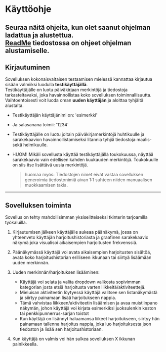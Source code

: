 # Käyttöohje

Seuraa näitä ohjeita, kun olet saanut ohjelman ladattua ja alustettua.\
[ReadMe](../../README.md) tiedostossa on ohjeet ohjelman alustamiselle.
---
## Kirjautuminen
Sovelluksen kokonaisvaltaisen testaamisen mielessä kannattaa kirjautua sisään valmiiksi luodulla **testikäyttäjällä**.\
Testikäyttäjälle on luotu päiväkirjaan merkintöjä ja tiedostoja tarkasteltavaksi, joka havainnollistaa koko sovelluksen toiminnallisuutta.\
Vaihtoehtoisesti voit luoda oman **uuden käyttäjän** ja aloittaa tyhjältä alustalta.

- Testikäyttäjän käyttäjänimi on: 'esimerkki'
  
- Ja salasanana toimii: '1234'
- Testikäyttäjälle on luotu joitain päiväkirjamerkintöjä huhtikuulle ja sarakekaavion havainnollistamiseksi litannia tyhjiä tiedostoja maalis- sekä helmikuulle.
- HUOM! Mikäli sovellusta käyttää testikäyttäjällä toukokuussa, näyttää sarakekaavio vain edellisen kahden kuukauden merkintöjä. Toukokuulle on siis itse lisättävä uusia merkintöjä. 
  > huomaa myös: Tiedostojen nimet eivät vastaa sovelluksen generoimia tiedostonimiä aivan 1:1 suhteen niiden manuaalisen muokkaamisen takia.
---
## Sovelluksen toiminta

Sovellus on tehty mahdollisimman yksiselitteiseksi tkinterin tarjoamilla työkaluilla. 
1. Kirjautumisen jälkeen käyttäjälle aukeaa päänäkymä, jossa on yhteenveto käyttäjän harjoitushistoriasta ja graafinen sarakekaavio näkymä joka visualisoi aikaisempien harjoitusten frekvenssiä.
   
2. Päänäkymässä käyttäjä voi avata aikaisempien harjoitusten sisältöä, avata koko harjoitushistorian erilliseen ikkunaan tai siirtyä lisäämään uuden merkinnän.
3. Uuden merkinnän/harjoituksen lisääminen:
   - Käyttäjä voi selata ja valita dropdown valikosta sopivimman kategorian josta etsiä harjoitusta varten liikkeitä/aktiviteettejä.
   - Mieluisan aktiviteetin löytyessä käyttäjä valitsee sen listanäkymästä ja siirtyy painamaan lisää harjoitukseen nappia.
   - Tämä vahvistaa liikkeen/aktiviteetin lisäämisen ja avaa muistiinpano näkymän, johon käyttäjä voi kirjata esimerkiksi juoksulenkin keston tai penkkipunnerrus-sarjan toistot
   - Kun käyttäjä on lisännyt haluamansa liikeet harjoitukseen, siirtyy hän painamaan tallenna harjoitus nappia, joka luo harjoituksesta json tiedoston ja lisää sen harjoitushistoriaan.
4. Kun käyttäjä on valmis voi hän sulkea sovelluksen X ikkunan painikkeella.
